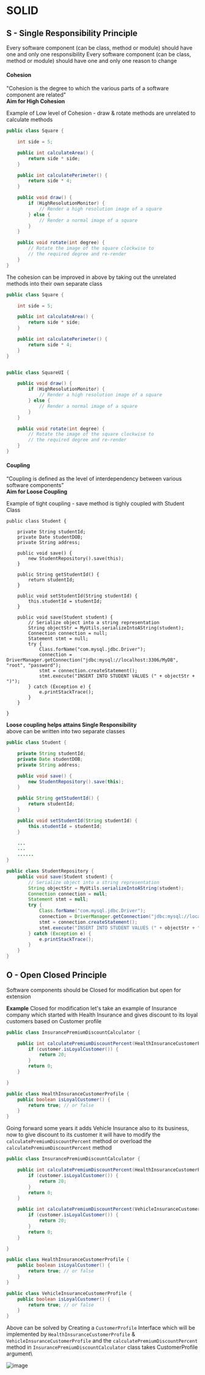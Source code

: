 # SOLID

## S - Single Responsibility Principle
Every software component (can be class, method or module) should have one and only one responsibility
Every software component (can be class, method or module) should have one and only one reason to change
#### Cohesion
"Cohesion is the degree to which the various parts of a software component are related"\
**Aim for High Cohesion** 

Example of Low level of Cohesion - draw & rotate methods are unrelated to calculate methods
```java
public class Square {

    int side = 5;

    public int calculateArea() {
        return side * side;
    }

    public int calculatePerimeter() {
        return side * 4;
    }

    public void draw() {
        if (HighResolutionMonitor) {
            // Render a high resolution image of a square
        } else {
            // Render a normal image of a square
        }
    }

    public void rotate(int degree) {
        // Rotate the image of the square clockwise to
        // the required degree and re-render
    }
}
```

The cohesion can be improved in above by taking out the unrelated methods into their own separate class
```java
public class Square {

    int side = 5;

    public int calculateArea() {
        return side * side;
    }

    public int calculatePerimeter() {
        return side * 4;
    }
}


public class SquareUI {

    public void draw() {
        if (HighResolutionMonitor) {
            // Render a high resolution image of a square
        } else {
            // Render a normal image of a square
        }
    }

    public void rotate(int degree) {
        // Rotate the image of the square clockwise to
        // the required degree and re-render
    }
}

```

#### Coupling
“Coupling is defined as the level of interdependency between various software components”\
**Aim for Loose Coupling**

Example of tight coupling - save method is tighly coupled with Student Class
```
public class Student {

    private String studentId;
    private Date studentDOB;
    private String address;

    public void save() {
        new StudentRepository().save(this);
    }

    public String getStudentId() {
        return studentId;
    }

    public void setStudentId(String studentId) {
        this.studentId = studentId;
    }

    public void save(Student student) {
        // Serialize object into a string representation
        String objectStr = MyUtils.serializeIntoAString(student);
        Connection connection = null;
        Statement stmt = null;
        try {
            Class.forName("com.mysql.jdbc.Driver");
            connection = DriverManager.getConnection("jdbc:mysql://localhost:3306/MyDB", "root", "password");
            stmt = connection.createStatement();
            stmt.execute("INSERT INTO STUDENT VALUES (" + objectStr + ")");
        } catch (Exception e) {
            e.printStackTrace();
        }
    }

}

```

**Loose coupling helps attains Single Responsibility**\
above can be written into two separate classes
```java
public class Student {

    private String studentId;
    private Date studentDOB;
    private String address;

    public void save() {
        new StudentRepository().save(this);
    }

    public String getStudentId() {
        return studentId;
    }

    public void setStudentId(String studentId) {
        this.studentId = studentId;
    }

    ...
    ...
    ......
}

public class StudentRepository {
    public void save(Student student) {
        // Serialize object into a string representation
        String objectStr = MyUtils.serializeIntoAString(student);
        Connection connection = null;
        Statement stmt = null;
        try {
            Class.forName("com.mysql.jdbc.Driver");
            connection = DriverManager.getConnection("jdbc:mysql://localhost:3306/MyDB", "root", "password");
            stmt = connection.createStatement();
            stmt.execute("INSERT INTO STUDENT VALUES (" + objectStr + ")");
        } catch (Exception e) {
            e.printStackTrace();
        }
    }
}

```

## O - Open Closed Principle
Software components should be Closed for modification but open for extension

**Example** Closed for modification
let's take an example of Insurance company which started with Health Insurance and gives discount to its loyal customers based on Customer profile
```java
public class InsurancePremiumDiscountCalculator {

    public int calculatePremiumDiscountPercent(HealthInsuranceCustomerProfile customer) {
        if (customer.isLoyalCustomer()) {
            return 20;
        }
        return 0;
    }

}

public class HealthInsuranceCustomerProfile {
    public boolean isLoyalCustomer() {
        return true; // or false
    }
}

```
Going forward some years it adds Vehicle Insurance also to its business, now to give discount to its customer it will have to modify the `calculatePremiumDiscountPercent` method or overload the `calculatePremiumDiscountPercent` method

```java
public class InsurancePremiumDiscountCalculator {

    public int calculatePremiumDiscountPercent(HealthInsuranceCustomerProfile customer) {
        if (customer.isLoyalCustomer()) {
            return 20;
        }
        return 0;
    }

    public int calculatePremiumDiscountPercent(VehicleInsuranceCustomerProfile customer) {
        if (customer.isLoyalCustomer()) {
            return 20;
        }
        return 0;
    }

}

public class HealthInsuranceCustomerProfile {
    public boolean isLoyalCustomer() {
        return true; // or false
    }
}

public class VehicleInsuranceCustomerProfile {
    public boolean isLoyalCustomer() {
        return true; // or false
    }
}

```

Above can be solved by Creating a `CustomerProfile` Interface which will be implemented by `HealthInsuranceCustomerProfile` & `VehicleInsuranceCustomerProfile` and the `calculatePremiumDiscountPercent` method in `InsurancePremiumDiscountCalculator` class takes CustomerProfile argument\

![image](https://github.com/manishgdev/InterviewQuestions/assets/10989007/7283c48b-4433-4d13-b408-c4ec20ecdd7b)



